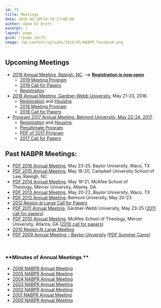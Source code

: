```yaml
---
id: 75
title: Meetings
date: 2016-05-20T19:19:17+00:00
author: Adam DJ Brett
excerpt: |
layout: page
guid: /?page_id=75
image: /wp-content/uploads/2016/05/NABPR_facebook.png
---
```

## Upcoming Meetings

  * [2019 Annual Meeting, Raleigh, NC](https://nabpr.org/2019-nabpr-meeting-program/). **⟶** <strong style="color: #66000b;"><a href="https://nabpr.org/meetings/registration/">Registration is now open</a></strong> 
      * [2019 Meeting Program](https://nabpr.org/2019-nabpr-meeting-program/)
      * [2019 Call for Papers](https://nabpr.org/2019-nabpr-call-for-papers/)
      * [Registration](https://nabpr.org/meetings/registration/)
  * [2018 Annual Meeting, Gardner-Webb University](https://nabpr.org/meeting-at-gardner-webb-program/), May 21-23, 2018. 
      * [Registration](https://nabpr.org/meetings/registration/) and [Housing](https://nabpr.org/meetings/housing/)
      * [2018 Meeting Program](https://nabpr.org/meeting-at-gardner-webb-program/)
      * [2018 Call for Papers](https://nabpr.org/2018-nabpr-call-for-papers/)
  * [Program 2017 Annual Meeting, Belmont University, May 22-24, 2017](https://nabpr.org/meetings/2017-annual-meeting-nabpr-program/). 
      * [Registration](https://nabpr.org/meetings/registration/) and [Housing](https://nabpr.org/meetings/housing/).
      * [Penultimate Program](https://nabpr.org/penultimate-nabpr-2017-program-draft/)
      * [PDF of 2017 Program](http://3.83.244.150/wp-content/uploads/2017/05/PENULTIMATE-NABPR-Program-May2017-Belmont.pdf)
      * <a href="https://nabpr.org/cfp-2017-nabpr-annual-meeting/" hreflang="en-us">2017 Call for Papers</a>

## **Past NABPR Meetings:**

  * <a href="http://3.83.244.150/wp-content/uploads/2016/05/5.0_NABPR_Program_May2016_Baylor-1.pdf" hreflang="en-us">PDF 2016 Annual Meeting</a>, May 23-25, Baylor University, Waco, TX
  * <a href="http://3.83.244.150/wp-content/uploads/2016/05/NABPRProgram2015RaleighDraft-1.pdf" hreflang="en-us">PDF 2015 Annual Meeting</a>, May 18-20, Campbell University School of Law, Raleigh, NC
  * <a href="http://3.83.244.150/wp-content/uploads/2016/05/NABPRProgram2014AtlantaDraft-1.pdf" target="_blank" rel="noopener noreferrer" hreflang="en-us">PDF 2014 Annual Meeting</a>, May 19-21, McAfee School of Theology, Mercer University, Atlanta, GA
  * <a href="http://3.83.244.150/wp-content/uploads/2016/08/NABPRProgram2013Baylor.pdf" hreflang="en-us">PDF 2013 Annual Meeting</a>, May 20-22, Baylor University, Waco, TX
  * <a href="http://3.83.244.150/wp-content/uploads/2016/08/NABPRProgram-2012-Belmont-for-final-publication.pdf" hreflang="en-us">PDF 2012 Annual Meeting</a>, Belmont University, May 20-23
  * <a href="https://nabpr.org/meetings/2012-nabpr-region-at-large/" hreflang="en-us">2012 Region at Large Call for Papers</a>
  * <a href="http://3.83.244.150/wp-content/uploads/2016/08/NABPRProgram2011Boiling-Springs-final.pdf" hreflang="en-us">PDF 2011 Annual Meeting</a>, Gardner-Webb University, May 23-25 (<a href="https://nabpr.org/meetings/nabpr-2011-call-for-papers/" hreflang="en-us">2011 call for papers</a>)
  * <a href="http://3.83.244.150/wp-content/uploads/2016/05/NABPRProgram2010Atlanta.pdf" hreflang="en-us">PDF 2010 Annual Meeting</a>, McAfee School of Theology, Mercer University, Atlanta, GA (<a href="https://nabpr.org/meetings/call-for-papers-nabpr-annual-meeting-2010/" hreflang="en-us">2010 call for papers</a>)
  * <a href="https://nabpr.org/meetings/2010-nabpr-region-at-large/" target="_blank" rel="noopener noreferrer" hreflang="en-us">2010 Region At Large Meeting</a>
  * <a href="http://3.83.244.150/wp-content/uploads/2016/08/NABPR-Program-2009-rev-1.pdf" target="_blank" rel="noopener noreferrer" hreflang="en-us">PDF 2009 Annual Meeting &#8211; Baylor University</a> (<a href="http://3.83.244.150/wp-content/uploads/2016/08/SUMMER-CAMP-2009-FORM-E-00015623.pdf" hreflang="en-us">PDF Summer Camp</a>)

&nbsp;

### **Minutes of Annual Meetings **

  * <a href="https://nabpr.org/meetings/nabpr-annual-meeting-2006/" hreflang="en-us">2006 NABPR Annual Meeting</a>
  * <a href="https://nabpr.org/meetings/nabpr-annual-meeting-2005/" hreflang="en-us">2005 NABPR Annual Meeting</a>
  * <a href="https://nabpr.org/meetings/nabpr-annual-meeting-2004/" hreflang="en-us">2004 NABPR Annual Meeting</a>
  * <a href="https://nabpr.org/meetings/nabpr-annual-meeting-2003/" hreflang="en-us">2003 NABPR Annual Meeting</a>
  * <a href="https://nabpr.org/meetings/nabpr-annual-meeting-2002/" hreflang="en-us">2002 NABPR Annual Meeting</a>
  * <a href="https://nabpr.org/meetings/nabpr-annual-meeting-2001/" hreflang="en-us">2001 NABPR Annual Meeting</a>
  * <a href="https://nabpr.org/meetings/nabpr-annual-meeting-2000/" hreflang="en-us">2000 NABPR Annual Meeting</a>

&nbsp;